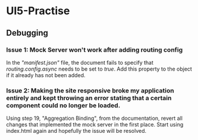 # UI5-Practise

## Debugging

### Issue 1: Mock Server won't work after adding routing config

In the *"manifest.json"* file, the document fails to specify that *routing.config.async* needs to be set to *true*.
Add this property to the object if it already has not been added.

### Issue 2: Making the site responsive broke my application entirely and kept throwing an error stating that a certain component could no longer be loaded.

Using step 19, "Aggregation Binding", from the documentation, revert all changes that implemented the mock server in 
the first place. Start using index.html again and hopefully the issue will be resolved.